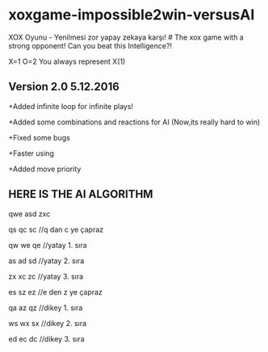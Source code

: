 # xoxgame-impossible2win-versusAI
XOX Oyunu - Yenilmesi zor yapay zekaya karşı! # The xox game with a strong opponent! Can you beat this Intelligence?!

X=1
O=2
You always represent X(1)


Version 2.0
5.12.2016
---------
+Added infinite loop for infinite plays!

+Added some combinations and reactions for AI (Now,its really hard to win)

+Fixed some bugs 

+Faster using

+Added move priority


HERE IS THE AI ALGORITHM
------
qwe asd zxc

qs qc sc //q dan c ye çapraz

qw we qe //yatay 1. sıra

as ad sd //yatay 2. sıra

zx xc zc //yatay 3. sıra

es sz ez //e den z ye çapraz

qa az qz //dikey 1. sıra

ws wx sx //dikey 2. sıra

ed ec dc //dikey 3. sıra



